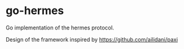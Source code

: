 # go-hermes

Go implementation of the hermes protocol. 

Design of the framework inspired by https://github.com/ailidani/paxi 
